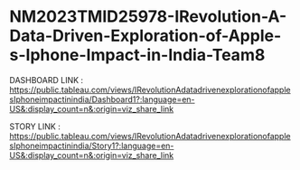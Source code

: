 # NM2023TMID25978-IRevolution-A-Data-Driven-Exploration-of-Apple-s-Iphone-Impact-in-India-Team8

DASHBOARD LINK : https://public.tableau.com/views/IRevolutionAdatadrivenexplorationofapplesIphoneimpactinindia/Dashboard1?:language=en-US&:display_count=n&:origin=viz_share_link

STORY LINK : https://public.tableau.com/views/IRevolutionAdatadrivenexplorationofapplesIphoneimpactinindia/Story1?:language=en-US&:display_count=n&:origin=viz_share_link
